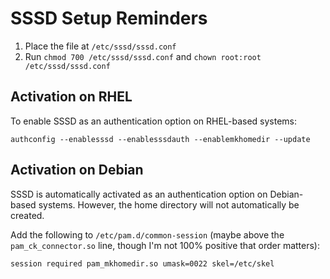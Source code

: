 
# SSSD Setup Reminders

1. Place the file at `/etc/sssd/sssd.conf`
2. Run `chmod 700 /etc/sssd/sssd.conf` and `chown root:root /etc/sssd/sssd.conf`

## Activation on RHEL

To enable SSSD as an authentication option on RHEL-based systems:

    authconfig --enablesssd --enablesssdauth --enablemkhomedir --update

## Activation on Debian

SSSD is automatically activated as an authentication option on Debian-based systems. However, the home directory will not automatically be created.

Add the following to `/etc/pam.d/common-session` (maybe above the `pam_ck_connector.so` line, though I'm not 100% positive that order matters):

    session required pam_mkhomedir.so umask=0022 skel=/etc/skel
